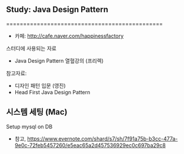 ## Study: Java Design Pattern
==============================================
* 카페: http://cafe.naver.com/happinessfactory

스터디에 사용되는 자료
- Java Design Pattern 열혈강의 (프리렉)

참고자료:
- 디자인 패턴 입문 (영진)
- Head First Java Design Pattern

시스템 세팅 (Mac)
---------------
Setup mysql on DB
- 참고, https://www.evernote.com/shard/s7/sh/7f91a75b-b3cc-477a-9e0c-72feb5457260/e5eac65a2d457536929ec0c697ba29c8